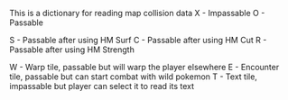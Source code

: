 This is a dictionary for reading map collision data
X - Impassable
O - Passable

S - Passable after using HM Surf
C - Passable after using HM Cut
R - Passable after using HM Strength

W - Warp tile, passable but will warp the player elsewhere
E - Encounter tile, passable but can start combat with wild pokemon
T - Text tile, impassable but player can select it to read its text